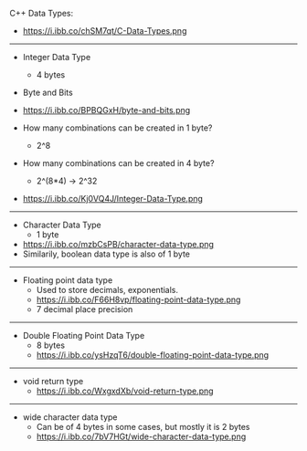 C++ Data Types:
- https://i.ibb.co/chSM7qt/C-Data-Types.png

****************
  - Integer Data Type
    - 4 bytes
  - Byte and Bits
  - https://i.ibb.co/BPBQGxH/byte-and-bits.png

  - How many combinations can be created in 1 byte?
    - 2^8
  - How many combinations can be created in 4 byte?
    - 2^(8*4) -> 2^32
  - https://i.ibb.co/Kj0VQ4J/Integer-Data-Type.png

****************
  - Character Data Type
    - 1 byte
  - https://i.ibb.co/mzbCsPB/character-data-type.png
  - Similarily, boolean data type is also of 1 byte

****************
  - Floating point data type
    - Used to store decimals, exponentials.
    - https://i.ibb.co/F66H8vp/floating-point-data-type.png
    - 7 decimal place precision

****************
  - Double Floating Point Data Type
    - 8 bytes
    - https://i.ibb.co/ysHzqT6/double-floating-point-data-type.png

****************
  - void return type
    - https://i.ibb.co/WxgxdXb/void-return-type.png

****************
  - wide character data type
    - Can be of 4 bytes in some cases, but mostly it is 2 bytes
    - https://i.ibb.co/7bV7HGt/wide-character-data-type.png